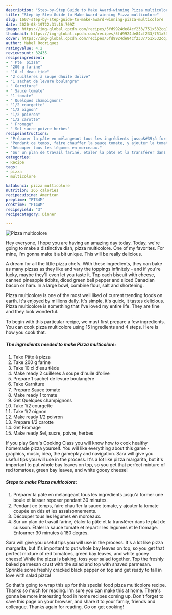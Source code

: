 ```yaml
---
description: "Step-by-Step Guide to Make Award-winning Pizza multicolore"
title: "Step-by-Step Guide to Make Award-winning Pizza multicolore"
slug: 1607-step-by-step-guide-to-make-award-winning-pizza-multicolore
date: 2020-08-19T22:31:16.709Z
image: https://img-global.cpcdn.com/recipes/5fd9924de84cf233/751x532cq70/pizza-multicolore-photo-principale-de-la-recette.jpg
thumbnail: https://img-global.cpcdn.com/recipes/5fd9924de84cf233/751x532cq70/pizza-multicolore-photo-principale-de-la-recette.jpg
cover: https://img-global.cpcdn.com/recipes/5fd9924de84cf233/751x532cq70/pizza-multicolore-photo-principale-de-la-recette.jpg
author: Mabel Rodriquez
ratingvalue: 4.2
reviewcount: 32435
recipeingredient:
- " Pte  pizza"
- "200 g farine"
- "10 cl deau tide"
- "2 cuillères à soupe dhuile dolive"
- "1 sachet de levure boulangre"
- " Garniture"
- " Sauce tomate"
- "1 tomate"
- " Quelques champignons"
- "1/2 courgette"
- "1/2 oignon"
- "1/2 poivron"
- "1/2 carotte"
- " Fromage"
- " Sel sucre poivre herbes"
recipeinstructions:
- "Préparer la pâte en mélangeant tous les ingrédients jusqu&#39;à former une boule et laisser reposer pendant 30 minutes."
- "Pendant ce temps, faire chauffer la sauce tomate, y ajouter la tomate coupée en dés et les assaisonnements."
- "Découper tous les légumes en morceaux."
- "Sur un plan de travail fariné, étaler la pâte et la transférer dans le plat de cuisson. Étaler la sauce tomate et repartir les légumes et le fromage. Enfourner 30 minutes à 180 degrés."
categories:
- Recipe
tags:
- pizza
- multicolore

katakunci: pizza multicolore 
nutrition: 265 calories
recipecuisine: American
preptime: "PT34M"
cooktime: "PT44M"
recipeyield: "3"
recipecategory: Dinner

---
```



![Pizza multicolore](https://img-global.cpcdn.com/recipes/5fd9924de84cf233/751x532cq70/pizza-multicolore-photo-principale-de-la-recette.jpg)

Hey everyone, I hope you are having an amazing day today. Today, we're going to make a distinctive dish, pizza multicolore. One of my favorites. For mine, I'm gonna make it a bit unique. This will be really delicious.

A dream for all the little pizza chefs. With these ingredients, they can bake as many pizzas as they like and vary the toppings infinitely - and if you&#39;re lucky, maybe they&#39;ll even let you taste it. Top each biscuit with cheese, canned pineapple tidbits, diced green bell pepper and sliced Canadian bacon or ham. In a large bowl, combine flour, salt and shortening.

Pizza multicolore is one of the most well liked of current trending foods on earth. It's enjoyed by millions daily. It's simple, it's quick, it tastes delicious. Pizza multicolore is something that I've loved my entire life. They are fine and they look wonderful.


To begin with this particular recipe, we must first prepare a few ingredients. You can cook pizza multicolore using 15 ingredients and 4 steps. Here is how you cook that.

<!--inarticleads1-->

##### The ingredients needed to make Pizza multicolore:

1. Take  Pâte à pizza
1. Take 200 g farine
1. Take 10 cl d&#39;eau tiède
1. Make ready 2 cuillères à soupe d&#39;huile d&#39;olive
1. Prepare 1 sachet de levure boulangère
1. Take  Garniture
1. Prepare  Sauce tomate
1. Make ready 1 tomate
1. Get  Quelques champignons
1. Take 1/2 courgette
1. Take 1/2 oignon
1. Make ready 1/2 poivron
1. Prepare 1/2 carotte
1. Get  Fromage
1. Make ready  Sel, sucre, poivre, herbes


If you play Sara&#39;s Cooking Class you will know how to cook healthy homemade pizza yourself. You will like everything about this game - graphics, music, idea, the gameplay and navigation. Sara will give you useful tips you will use in the process. It&#39;s a lot like pizza margarita, but it&#39;s important to put whole bay leaves on top, so you get that perfect mixture of red tomatoes, green bay leaves, and white gooey cheese! 

<!--inarticleads2-->

##### Steps to make Pizza multicolore:

1. Préparer la pâte en mélangeant tous les ingrédients jusqu&#39;à former une boule et laisser reposer pendant 30 minutes.
1. Pendant ce temps, faire chauffer la sauce tomate, y ajouter la tomate coupée en dés et les assaisonnements.
1. Découper tous les légumes en morceaux.
1. Sur un plan de travail fariné, étaler la pâte et la transférer dans le plat de cuisson. Étaler la sauce tomate et repartir les légumes et le fromage. Enfourner 30 minutes à 180 degrés.


Sara will give you useful tips you will use in the process. It&#39;s a lot like pizza margarita, but it&#39;s important to put whole bay leaves on top, so you get that perfect mixture of red tomatoes, green bay leaves, and white gooey cheese! While the pizza is baking, toss your salad together. Top the freshly baked parmesan crust with the salad and top with shaved parmesan. Sprinkle some freshly cracked black pepper on top and get ready to fall in love with salad pizza! 

So that's going to wrap this up for this special food pizza multicolore recipe. Thanks so much for reading. I'm sure you can make this at home. There's gonna be more interesting food in home recipes coming up. Don't forget to save this page on your browser, and share it to your family, friends and colleague. Thanks again for reading. Go on get cooking!
